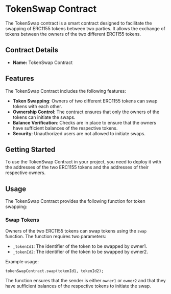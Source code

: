 # TokenSwap Contract

The TokenSwap contract is a smart contract designed to facilitate the swapping of ERC1155 tokens between two parties. It allows the exchange of tokens between the owners of the two different ERC1155 tokens.

## Contract Details

- **Name:** TokenSwap Contract

## Features

The TokenSwap Contract includes the following features:

- **Token Swapping**: Owners of two different ERC1155 tokens can swap tokens with each other.
- **Ownership Control**: The contract ensures that only the owners of the tokens can initiate the swaps.
- **Balance Verification**: Checks are in place to ensure that the owners have sufficient balances of the respective tokens.
- **Security**: Unauthorized users are not allowed to initiate swaps.

## Getting Started

To use the TokenSwap Contract in your project, you need to deploy it with the addresses of the two ERC1155 tokens and the addresses of their respective owners.

## Usage

The TokenSwap Contract provides the following function for token swapping:

### Swap Tokens

Owners of the two ERC1155 tokens can swap tokens using the `swap` function. The function requires two parameters:

- `_tokenId1`: The identifier of the token to be swapped by owner1.
- `_tokenId2`: The identifier of the token to be swapped by owner2.

Example usage:

```solidity
tokenSwapContract.swap(tokenId1, tokenId2);
```

The function ensures that the sender is either `owner1` or `owner2` and that they have sufficient balances of the respective tokens to initiate the swap.

